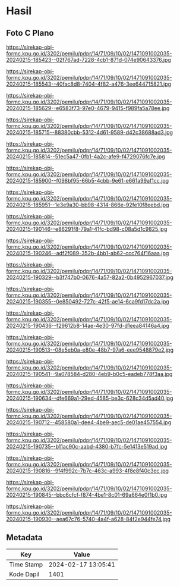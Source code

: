 # Hasil

## Foto C Plano

https://sirekap-obj-formc.kpu.go.id/3202/pemilu/pdpr/14/71/09/10/02/1471091002035-20240215-185423--02f767ad-7228-4cb1-871d-074e90643376.jpg

https://sirekap-obj-formc.kpu.go.id/3202/pemilu/pdpr/14/71/09/10/02/1471091002035-20240215-185543--40fac8d8-7404-4f82-a476-3ee644715821.jpg

https://sirekap-obj-formc.kpu.go.id/3202/pemilu/pdpr/14/71/09/10/02/1471091002035-20240215-185629--e6583f73-97e0-4679-9415-f989fa5a78ee.jpg

https://sirekap-obj-formc.kpu.go.id/3202/pemilu/pdpr/14/71/09/10/02/1471091002035-20240215-185715--88380cbb-5312-4d61-9589-d42c38688ad3.jpg

https://sirekap-obj-formc.kpu.go.id/3202/pemilu/pdpr/14/71/09/10/02/1471091002035-20240215-185814--51ec5a47-0fb1-4a2c-afe9-f4729076fc7e.jpg

https://sirekap-obj-formc.kpu.go.id/3202/pemilu/pdpr/14/71/09/10/02/1471091002035-20240215-185900--f098bf95-66b5-4cbb-9e61-e661a99af1cc.jpg

https://sirekap-obj-formc.kpu.go.id/3202/pemilu/pdpr/14/71/09/10/02/1471091002035-20240215-185951--1e3e9a30-bb98-4314-866e-92fe10f8eebd.jpg

https://sirekap-obj-formc.kpu.go.id/3202/pemilu/pdpr/14/71/09/10/02/1471091002035-20240215-190146--e86291f8-79a1-41fc-bd98-c08a5d1c9825.jpg

https://sirekap-obj-formc.kpu.go.id/3202/pemilu/pdpr/14/71/09/10/02/1471091002035-20240215-190246--adf2f089-352b-4bb1-ab62-ccc764f16aaa.jpg

https://sirekap-obj-formc.kpu.go.id/3202/pemilu/pdpr/14/71/09/10/02/1471091002035-20240215-190329--b3f747b0-0676-4a57-82a2-0b4952967037.jpg

https://sirekap-obj-formc.kpu.go.id/3202/pemilu/pdpr/14/71/09/10/02/1471091002035-20240215-190355--0e850492-727c-42f5-ae14-6ca9fd17dc2a.jpg

https://sirekap-obj-formc.kpu.go.id/3202/pemilu/pdpr/14/71/09/10/02/1471091002035-20240215-190436--f29612b8-14ae-4e30-97fd-d1eea84146a4.jpg

https://sirekap-obj-formc.kpu.go.id/3202/pemilu/pdpr/14/71/09/10/02/1471091002035-20240215-190513--08e5eb0a-e80e-48b7-97a6-eee9548879e2.jpg

https://sirekap-obj-formc.kpu.go.id/3202/pemilu/pdpr/14/71/09/10/02/1471091002035-20240215-190541--9a078584-d280-4eb9-b0c5-eadeb778f3aa.jpg

https://sirekap-obj-formc.kpu.go.id/3202/pemilu/pdpr/14/71/09/10/02/1471091002035-20240215-190634--dfe669a1-29ed-4585-be3c-628c34d5ad40.jpg

https://sirekap-obj-formc.kpu.go.id/3202/pemilu/pdpr/14/71/09/10/02/1471091002035-20240215-190712--458580a1-dee4-4be9-aec5-de01ae457554.jpg

https://sirekap-obj-formc.kpu.go.id/3202/pemilu/pdpr/14/71/09/10/02/1471091002035-20240215-190735--b11ac90c-aabd-4380-b7fc-5e1413e519ad.jpg

https://sirekap-obj-formc.kpu.go.id/3202/pemilu/pdpr/14/71/09/10/02/1471091002035-20240215-190816--9f4f992c-7b7c-463c-a993-4f8e8f40c3ec.jpg

https://sirekap-obj-formc.kpu.go.id/3202/pemilu/pdpr/14/71/09/10/02/1471091002035-20240215-190845--bbc6cfcf-f874-4be1-8c01-69a664e0f1b0.jpg

https://sirekap-obj-formc.kpu.go.id/3202/pemilu/pdpr/14/71/09/10/02/1471091002035-20240215-190930--aea67c76-5740-4a4f-a628-84f2e944fe74.jpg


## Metadata

| Key        | Value               |
| ---------- | ------------------- |
| Time Stamp | 2024-02-17 13:05:41 |
| Kode Dapil | 1401                |



